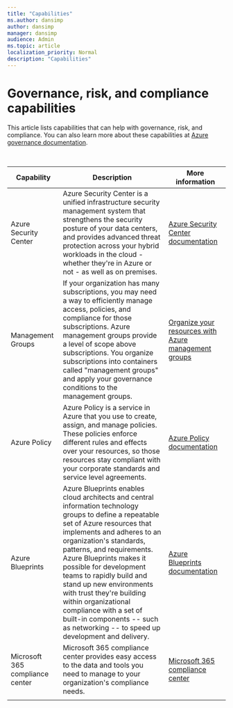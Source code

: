 ```yaml
---
title: "Capabilities"
ms.author: dansimp
author: dansimp
manager: dansimp
audience: Admin
ms.topic: article
localization_priority: Normal
description: "Capabilities"
---
```


# Governance, risk, and compliance capabilities

This article lists capabilities that can help with governance, risk, and compliance. You can also learn more about these capabilities at [Azure governance documentation](https://docs.microsoft.com/azure/governance/).

<br>


|Capability  |Description  |More information  |
|---------|---------|---------|
|Azure Security Center     | Azure Security Center is a unified infrastructure security management system that strengthens the security posture of your data centers, and provides advanced threat protection across your hybrid workloads in the cloud - whether they're in Azure or not - as well as on premises. | [Azure Security Center documentation ](https://docs.microsoft.com/azure/security-center/)      |
|Management Groups     | If your organization has many subscriptions, you may need a way to efficiently manage access, policies, and compliance for those subscriptions. Azure management groups provide a level of scope above subscriptions. You organize subscriptions into containers called "management groups" and apply your governance conditions to the management groups.        |[Organize your resources with Azure management groups ](https://docs.microsoft.com/azure/governance/management-groups/overview)        |
|Azure Policy     |Azure Policy is a service in Azure that you use to create, assign, and manage policies. These policies enforce different rules and effects over your resources, so those resources stay compliant with your corporate standards and service level agreements.         |  [Azure Policy documentation](https://docs.microsoft.com/azure/governance/policy/)       |
|Azure Blueprints    | Azure Blueprints enables cloud architects and central information technology groups to define a repeatable set of Azure resources that implements and adheres to an organization's standards, patterns, and requirements. Azure Blueprints makes it possible for development teams to rapidly build and stand up new environments with trust they're building within organizational compliance with a set of built-in components -- such as networking -- to speed up development and delivery.       |   [Azure Blueprints documentation](https://docs.microsoft.com/azure/governance/blueprints/overview)      |
|Microsoft 365 compliance center|Microsoft 365 compliance center provides easy access to the data and tools you need to manage to your organization's compliance needs.|[Microsoft 365 compliance center](https://docs.microsoft.com/microsoft-365/compliance/microsoft-365-compliance-center?view=o365-worldwide)|
| | | |



